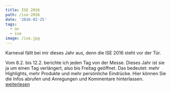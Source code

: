 ```yaml
---
title: ISE 2016
path: /ise-2016
date: '2016-02-25'
tags:
  - av
  - ise
image: /ise.jpg
---
```


Karneval fällt bei mir dieses Jahr aus, denn die ISE 2016 steht vor der Tür.

Vom 8.2. bis 12.2.  berichte ich jeden Tag von der Messe. Dieses Jahr ist sie ja um einen Tag verlängert, also bis Freitag geöffnet. Das bedeutet: mehr Highlights, mehr Produkte und mehr persönliche Eindrücke.  Hier können Sie die Infos abrufen und Anregungen und Kommentare hinterlassen. [weiterlesen](https://www.professional-system.de/business/5-tage-non-stop-ise-blog/)